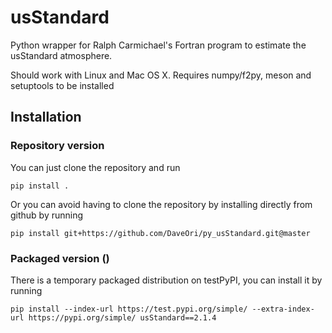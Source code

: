 # usStandard

Python wrapper for Ralph Carmichael's Fortran program to estimate the usStandard atmosphere.

Should work with Linux and Mac OS X. Requires numpy/f2py, meson and setuptools to be installed

## Installation

### Repository version

You can just clone the repository and run

    pip install .

Or you can avoid having to clone the repository by installing directly from github by running

    pip install git+https://github.com/DaveOri/py_usStandard.git@master

### Packaged version ()

There is a temporary packaged distribution on testPyPI, you can install it by running

    pip install --index-url https://test.pypi.org/simple/ --extra-index-url https://pypi.org/simple/ usStandard==2.1.4

